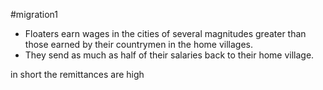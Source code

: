 #migration1 
- Floaters earn wages in the cities of several magnitudes greater than those earned by their countrymen in the home villages.
- They send as much as half of their salaries back to their home village.

in short the remittances are high 